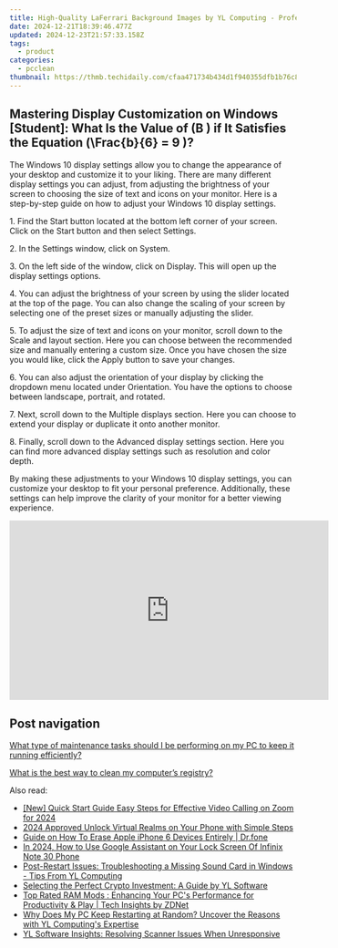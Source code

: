 ```yaml
---
title: High-Quality LaFerrari Background Images by YL Computing - Professional Wallpaper Creations
date: 2024-12-21T18:39:46.477Z
updated: 2024-12-23T21:57:33.158Z
tags:
  - product
categories:
  - pcclean
thumbnail: https://thmb.techidaily.com/cfaa471734b434d1f940355dfb1b76c8db9d162f456d0da8fe799d1c6ecd8924.jpg
---
```


## Mastering Display Customization on Windows [Student]: What Is the Value of \(B \) if It Satisfies the Equation \(\Frac{b}{6} = 9 \)?

The Windows 10 display settings allow you to change the appearance of your desktop and customize it to your liking. There are many different display settings you can adjust, from adjusting the brightness of your screen to choosing the size of text and icons on your monitor. Here is a step-by-step guide on how to adjust your Windows 10 display settings. 

1\. Find the Start button located at the bottom left corner of your screen. Click on the Start button and then select Settings.

2\. In the Settings window, click on System.

3\. On the left side of the window, click on Display. This will open up the display settings options. 

4\. You can adjust the brightness of your screen by using the slider located at the top of the page. You can also change the scaling of your screen by selecting one of the preset sizes or manually adjusting the slider.

5\. To adjust the size of text and icons on your monitor, scroll down to the Scale and layout section. Here you can choose between the recommended size and manually entering a custom size. Once you have chosen the size you would like, click the Apply button to save your changes.

6\. You can also adjust the orientation of your display by clicking the dropdown menu located under Orientation. You have the options to choose between landscape, portrait, and rotated.

7\. Next, scroll down to the Multiple displays section. Here you can choose to extend your display or duplicate it onto another monitor.

8\. Finally, scroll down to the Advanced display settings section. Here you can find more advanced display settings such as resolution and color depth. 

By making these adjustments to your Windows 10 display settings, you can customize your desktop to fit your personal preference. Additionally, these settings can help improve the clarity of your monitor for a better viewing experience.

<!-- affiliate ads begin -->
<iframe width="560" height="315" src="https://www.youtube.com/embed/tPgf_wSdhS8?si=BHoH1ryaxmwk-8FV" title="YouTube video player" frameborder="0" allow="accelerometer; autoplay; clipboard-write; encrypted-media; gyroscope; picture-in-picture; web-share" referrerpolicy="strict-origin-when-cross-origin" allowfullscreen></iframe>
<!-- affiliate ads end -->

## Post navigation

[What type of maintenance tasks should I be performing on my PC to keep it running efficiently?](https://tools.techidaily.com/pcclean/products/)

[What is the best way to clean my computer’s registry?](https://tools.techidaily.com/pcclean/products/)

<ins class="adsbygoogle"
     style="display:block"
     data-ad-format="autorelaxed"
     data-ad-client="ca-pub-7571918770474297"
     data-ad-slot="1223367746"></ins>

<ins class="adsbygoogle"
     style="display:block"
     data-ad-client="ca-pub-7571918770474297"
     data-ad-slot="8358498916"
     data-ad-format="auto"
     data-full-width-responsive="true"></ins>

<span class="atpl-alsoreadstyle">Also read:</span>
<div><ul>
<li><a href="https://fox-glue.techidaily.com/new-quick-start-guide-easy-steps-for-effective-video-calling-on-zoom-for-2024/"><u>[New] Quick Start Guide Easy Steps for Effective Video Calling on Zoom for 2024</u></a></li>
<li><a href="https://some-skills.techidaily.com/2024-approved-unlock-virtual-realms-on-your-phone-with-simple-steps/"><u>2024 Approved Unlock Virtual Realms on Your Phone with Simple Steps</u></a></li>
<li><a href="https://techidaily.com/guide-on-how-to-erase-apple-iphone-6-devices-entirely-drfone-by-drfone-ios-full-data-eraser-ios-full-data-eraser/"><u>Guide on How To Erase Apple iPhone 6 Devices Entirely | Dr.fone</u></a></li>
<li><a href="https://unlock-android.techidaily.com/in-2024-how-to-use-google-assistant-on-your-lock-screen-of-infinix-note-30-phone-by-drfone-android/"><u>In 2024, How to Use Google Assistant on Your Lock Screen Of Infinix Note 30 Phone</u></a></li>
<li><a href="https://win-cloud.techidaily.com/post-restart-issues-troubleshooting-a-missing-sound-card-in-windows-tips-from-yl-computing/"><u>Post-Restart Issues: Troubleshooting a Missing Sound Card in Windows - Tips From YL Computing</u></a></li>
<li><a href="https://win-cloud.techidaily.com/selecting-the-perfect-crypto-investment-a-guide-by-yl-software/"><u>Selecting the Perfect Crypto Investment: A Guide by YL Software</u></a></li>
<li><a href="https://hardware-help.techidaily.com/top-rated-ram-mods-enhancing-your-pcs-performance-for-productivity-and-play-tech-insights-by-zdnet/"><u>Top Rated RAM Mods : Enhancing Your PC's Performance for Productivity & Play | Tech Insights by ZDNet</u></a></li>
<li><a href="https://win-cloud.techidaily.com/why-does-my-pc-keep-restarting-at-random-uncover-the-reasons-with-yl-computings-expertise/"><u>Why Does My PC Keep Restarting at Random? Uncover the Reasons with YL Computing's Expertise</u></a></li>
<li><a href="https://win-cloud.techidaily.com/yl-software-insights-resolving-scanner-issues-when-unresponsive/"><u>YL Software Insights: Resolving Scanner Issues When Unresponsive</u></a></li>
</ul></div>

